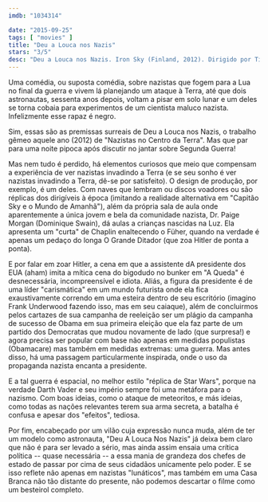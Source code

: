 ```yaml
---
imdb: "1034314"

date: "2015-09-25"
tags: [ "movies" ]
title: "Deu a Louca nos Nazis"
stars: "3/5"
desc: "Deu a Louca nos Nazis. Iron Sky (Finland, 2012). Dirigido por Timo Vuorensola. Escrito por Jarmo Puskala, Johanna Sinisalo, Michael Kalesniko, Timo Vuorensola. Com Julia Dietze, Christopher Kirby, Götz Otto, Udo Kier, Peta Sergeant, Stephanie Paul, Tilo Prückner, Michael Cullen, Kym Jackson."
---
```

Uma comédia, ou suposta comédia, sobre nazistas que fogem para a Lua no final da guerra e vivem lá planejando um ataque à Terra, até que dois astronautas, sessenta anos depois, voltam a pisar em solo lunar e um deles se torna cobaia para experimentos de um cientista maluco nazista. Infelizmente esse rapaz é negro.

Sim, essas são as premissas surreais de Deu a Louca nos Nazis, o trabalho gêmeo aquele ano (2012) de "Nazistas no Centro da Terra". Mas que par para uma noite pipoca após discutir no jantar sobre Segunda Guerra!

Mas nem tudo é perdido, há elementos curiosos que meio que compensam a experiência de ver nazistas invadindo a Terra (e se seu sonho é ver nazistas invadindo a Terra, dê-se por satisfeito). O design de produção, por exemplo, é um deles. Com naves que lembram ou discos voadores ou são réplicas dos dirigíveis à época (imitando a realidade alternativa em "Capitão Sky e o Mundo de Amanhã"), além da própria sala de aula onde aparentemente a única jovem e bela da comunidade nazista, Dr. Paige Morgan (Dominique Swain), dá aulas a crianças nascidas na Luz. Ela apresenta um "curta" de Chaplin enaltecendo o Füher, quando na verdade é apenas um pedaço do longa O Grande Ditador (que zoa Hitler de ponta a ponta).

E por falar em zoar Hitler, a cena em que a assistente dA presidente dos EUA (aham) imita a mítica cena do bigodudo no bunker em "A Queda" é desnecessária, incompreensível e idiota. Aliás, a figura da presidente é de uma líder "carismática" em um mundo futurista onde ela fica exaustivamente correndo em uma esteira dentro de seu escritório (imagino Frank Underwood fazendo isso, mas em seu caiaque), além de concluirmos pelos cartazes de sua campanha de reeleição ser um plágio da campanha de sucesso de Obama em sua primeira eleição que ela faz parte de um partido dos Democratas que mudou novamente de lado (que surpresa!) e agora precisa ser popular com base não apenas em medidas populistas (Obamacare) mas também em medidas extremas: uma guerra. Mas antes disso, há uma passagem particularmente inspirada, onde o uso da propaganda nazista encanta a presidente.

E a tal guerra é espacial, no melhor estilo "réplica de Star Wars", porque na verdade Darth Vader e seu império sempre foi uma metáfora para o nazismo. Com boas ideias, como o ataque de meteoritos, e más ideias, como todas as nações relevantes terem sua arma secreta, a batalha é confusa e apesar dos "efeitos", tediosa.

Por fim, encabeçado por um vilão cuja expressão nunca muda, além de ter um modelo como astronauta, "Deu A Louca Nos Nazis" já deixa bem claro que não é para ser levado a sério, mas ainda assim ensaia uma crítica política -- quase necessária -- a essa mania de grandeza dos chefes de estado de passar por cima de seus cidadãos unicamente pelo poder. E se isso reflete não apenas em nazistas "lunáticos", mas também em uma Casa Branca não tão distante do presente, não podemos descartar o filme como um besteirol completo.
